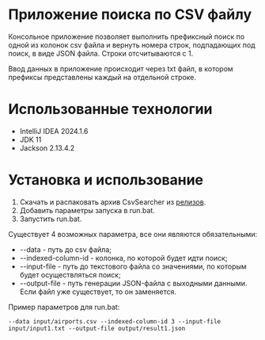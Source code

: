 # Приложение поиска по CSV файлу

Консольное приложение позволяет выполнить префиксный поиск по одной из колонок csv файла и вернуть номера строк, подпадающих под поиск, в виде JSON файла. Строки отсчитываются с 1.  

Ввод данных в приложение происходит через txt файл, в котором префиксы представлены каждый на отдельной строке.

# Использованные технологии

* IntelliJ IDEA 2024.1.6
* JDK 11
* Jackson 2.13.4.2

# Установка и использование

1. Скачать и распаковать архив CsvSearcher из [релизов](https://github.com/qwert312/CsvSearcher/releases/latest).
2. Добавить параметры запуска в run.bat.
3. Запустить run.bat.

Существует 4 возможных параметра, все они являются обязательными:

* --data - путь до csv файла;
* --indexed-column-id - колонка, по которой будет идти поиск;
* --input-file - путь до текстового файла со значениями, по которым будет осуществляться поиск;
* --output-file - путь генерации JSON-файла с выходными данными. Если файл уже существует, то он заменяется.  

Пример параметров для run.bat:  
```
--data input/airports.csv --indexed-column-id 3 --input-file input/input1.txt --output-file output/result1.json
```